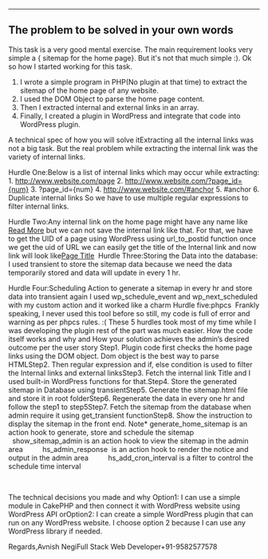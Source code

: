 ------------------------------------------------
The problem to be solved in your own words
------------------------------------------------
This task is a very good mental exercise. The main requirement looks very simple a { sitemap for the home page}.
But it's not that much simple :). Ok so how I started working for this task.

1. I wrote a simple program in PHP(No plugin at that time) to extract the sitemap of the home page of any website.
2. I used the DOM Object to parse the home page content.
3. Then I extracted internal and external links in an array.
4. Finally, I created a plugin in WordPress and integrate that code into WordPress plugin.

A technical spec of how you will solve itExtracting all the internal links was not a big task. 
But the real problem while extracting the internal link was the variety of internal links.

Hurdle One:Below is a list of internal links which may occur while extracting:
   1. http://www.website.com/page
   2. http://www.website.com/?page_id={num}
   3. ?page_id={num}
   4. http://www.website.com/#anchor
   5. #anchor
   6. Duplicate internal links So we have to use multiple regular expressions to filter internal links.
   
Hurdle Two:Any internal link on the home page might have any name like <a href="http://www.website.com/page">Read More</a> but we can not save the internal link like that.
For that, we have to get the UID of a page using WordPress using url_to_postid function once we get the uid of URL we can easily get the title of the Internal link and now link will look like<a href="http://www.website.com/page">Page Title</a> 
Hurdle Three:Storing the Data into the database:
I used transient to store the sitemap data because we need the data temporarily stored and data will update in every 1 hr.

Hurdle Four:Scheduling Action to generate a sitemap in every hr and store data into transient again
I used wp_schedule_event and wp_next_scheduled with my custom action and it worked like a charm
Hurdle five:phpcs  Frankly speaking, I never used this tool before so still, my code is full of error and warning as per phpcs rules. :( These 5 hurdles took most of my time while I was developing the plugin rest of the part was much easier.
How the code itself works and why and How your solution achieves the admin’s desired outcome per the user story Step1. Plugin code first checks the home page links using the DOM object. Dom object is the best way to parse HTMLStep2. Then regular expression and if, else condition is used to filter the Internal links and external linksStep3. Fetch the internal link Title and I used built-in WordPress functions for that.Step4. Store the generated sitemap in Database using transientStep5. Generate the sitemap.html file and store it in root folderStep6. Regenerate the data in every one hr and follow the step1 to step5Step7. Fetch the sitemap from the database when admin require it using get_transient functionStep8. Show the instruction to display the sitemap in the front end.
Note* generate_home_sitemap is an action hook to generate, store and schedule the sitemap           show_sitemap_admin is an action hook to view the sitemap in the admin area          hs_admin_response  is an action hook to render the notice and output in the admin area          hs_add_cron_interval is a filter to control the schedule time interval


 





The technical decisions you made and why
Option1: I can use a simple module in CakePHP and then connect it with WordPress website using WordPress API
orOption2: I can create a simple WordPress plugin that can run on any WordPress website.
I choose option 2 because I can use any WordPress library if needed.



Regards,Avnish NegiFull Stack Web Developer+91-9582577578
